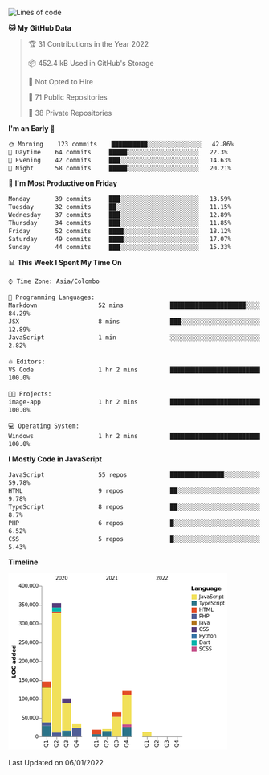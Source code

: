 
<!--START_SECTION:waka-->
![Lines of code](https://img.shields.io/badge/From%20Hello%20World%20I%27ve%20Written-877%20Thousand%20lines%20of%20code-blue)

**🐱 My GitHub Data** 

> 🏆 31 Contributions in the Year 2022
 > 
> 📦 452.4 kB Used in GitHub's Storage 
 > 
> 🚫 Not Opted to Hire
 > 
> 📜 71 Public Repositories 
 > 
> 🔑 38 Private Repositories  
 > 
**I'm an Early 🐤** 

```text
🌞 Morning    123 commits    ██████████░░░░░░░░░░░░░░░   42.86% 
🌆 Daytime    64 commits     █████░░░░░░░░░░░░░░░░░░░░   22.3% 
🌃 Evening    42 commits     ███░░░░░░░░░░░░░░░░░░░░░░   14.63% 
🌙 Night      58 commits     █████░░░░░░░░░░░░░░░░░░░░   20.21%

```
📅 **I'm Most Productive on Friday** 

```text
Monday       39 commits     ███░░░░░░░░░░░░░░░░░░░░░░   13.59% 
Tuesday      32 commits     ██░░░░░░░░░░░░░░░░░░░░░░░   11.15% 
Wednesday    37 commits     ███░░░░░░░░░░░░░░░░░░░░░░   12.89% 
Thursday     34 commits     ███░░░░░░░░░░░░░░░░░░░░░░   11.85% 
Friday       52 commits     ████░░░░░░░░░░░░░░░░░░░░░   18.12% 
Saturday     49 commits     ████░░░░░░░░░░░░░░░░░░░░░   17.07% 
Sunday       44 commits     ███░░░░░░░░░░░░░░░░░░░░░░   15.33%

```


📊 **This Week I Spent My Time On** 

```text
⌚︎ Time Zone: Asia/Colombo

💬 Programming Languages: 
Markdown                 52 mins             █████████████████████░░░░   84.29% 
JSX                      8 mins              ███░░░░░░░░░░░░░░░░░░░░░░   12.89% 
JavaScript               1 min               ░░░░░░░░░░░░░░░░░░░░░░░░░   2.82%

🔥 Editors: 
VS Code                  1 hr 2 mins         █████████████████████████   100.0%

🐱‍💻 Projects: 
image-app                1 hr 2 mins         █████████████████████████   100.0%

💻 Operating System: 
Windows                  1 hr 2 mins         █████████████████████████   100.0%

```

**I Mostly Code in JavaScript** 

```text
JavaScript               55 repos            ███████████████░░░░░░░░░░   59.78% 
HTML                     9 repos             ██░░░░░░░░░░░░░░░░░░░░░░░   9.78% 
TypeScript               8 repos             ██░░░░░░░░░░░░░░░░░░░░░░░   8.7% 
PHP                      6 repos             █░░░░░░░░░░░░░░░░░░░░░░░░   6.52% 
CSS                      5 repos             █░░░░░░░░░░░░░░░░░░░░░░░░   5.43%

```


**Timeline**

![Chart not found](https://raw.githubusercontent.com/ccweerasinghe1994/ccweerasinghe1994/master/charts/bar_graph.png) 


 Last Updated on 06/01/2022
<!--END_SECTION:waka-->
